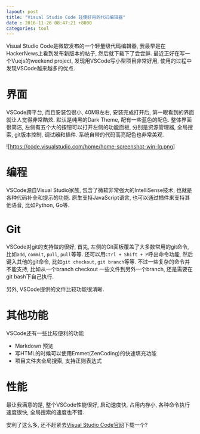 ```yaml
---
layout: post
title: "Visual Studio Code 轻便好用的代码编辑器"
date : 2016-11-26 08:47:21 +8000
categories: tool
---
```


Visual Studio Code是微软发布的一个轻量级代码编辑器, 我最早是在HackerNews上看到发布新版本的帖子, 然后就下载下了尝尝鲜. 最近正好在写一个Vuejs的weekend project, 发现用VSCode写小型项目非常好用, 使用的过程中发现VSCode越来越多的优点. 

# 界面

VSCode跨平台, 而且安装包很小, 40MB左右, 安装完成打开后, 第一眼看到的界面就让人觉得非常酷炫. 默认是纯黑的Dark Theme, 配有一些蓝色的配色. 整体界面很简洁, 左侧有五个大的按钮可以打开左侧的功能面板, 分别是资源管理器, 全局搜索, git版本控制, 调试器和插件. 
系统自带的代码高亮配色也非常美观. 

![https://code.visualstudio.com/home/home-screenshot-win-lg.png]

# 编程

VSCode源自Visual Studio家族, 包含了微软非常强大的IntelliSense技术, 也就是各种代码补全和提示的功能. 原生支持JavaScript语言, 也可以通过插件来支持其他语音, 比如Python, Go等. 

# Git 

VSCode对git的支持做的很好, 首先, 左侧的Git面板覆盖了大多数常用的git命令, 比如`add`, `commit`, `pull`, `pull`等等. 还可以用`Ctrl + Shift + P`呼出命令功能, 然后键入其他的git命令, 比如`git checkout`, `git branch`等等. 
不过一些复杂的命令并不能支持, 比如从一个branch checkout 一些文件到另外一个branch, 还是需要在git bash下自己执行. 

另外, VSCode提供的文件比较功能很清晰. 

# 其他功能

VSCode还有一些比较便利的功能
- Markdown 预览
- 写HTML的时候可以使用Emmet(ZenCoding)的快速填充功能
- 项目文件夹全局搜索, 支持正则表达式

# 性能

最让我满意的是, 整个VSCode性能很好, 启动速度快, 占用内存小, 各种命令执行速度很快, 全局搜索的速度也不错. 

安利了这么多, 还不赶紧去[Visual Studio Code官网](https://code.visualstudio.com)下载一个?

